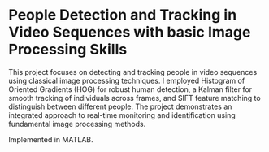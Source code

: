 # People Detection and Tracking in Video Sequences with basic Image Processing Skills

This project focuses on detecting and tracking people in video sequences using classical image processing techniques. I employed Histogram of Oriented Gradients (HOG) for robust human detection, a Kalman filter for smooth tracking of individuals across frames, and SIFT feature matching to distinguish between different people. The project demonstrates an integrated approach to real-time monitoring and identification using fundamental image processing methods.

Implemented in MATLAB.
